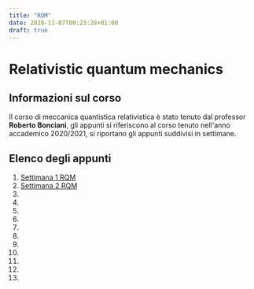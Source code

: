 ```yaml
---
title: "RQM"
date: 2020-11-07T00:23:28+01:00
draft: true
---
```



# Relativistic quantum mechanics

## Informazioni sul corso
Il corso di meccanica quantistica relativistica è stato tenuto dal professor **Roberto Bonciani**, gli appunti si riferiscono al corso tenuto nell'anno accademico 2020/2021, si riportano gli appunti suddivisi in settimane.

## Elenco degli appunti

1. [Settimana 1 RQM](/RQM01.pdf)
2. [Settimana 2 RQM](/RQM02.pdf)
3. 
4. 
5. 
6. 
7. 
2. 
3. 
4. 
5. 
6. 
7. 

